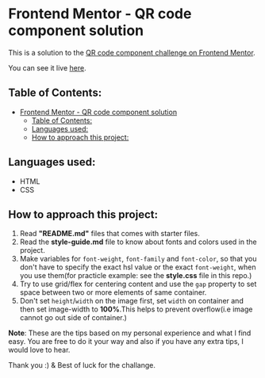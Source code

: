 # Frontend Mentor - QR code component solution

This is a solution to the [QR code component challenge on Frontend Mentor](https://www.frontendmentor.io/challenges/qr-code-component-iux_sIO_H).

You can see it live [here](https://qr-card-component-1.netlify.app/).

## Table of Contents:
- [Frontend Mentor - QR code component solution](#frontend-mentor---qr-code-component-solution)
  - [Table of Contents:](#table-of-contents)
  - [Languages used:](#languages-used)
  - [How to approach this project:](#how-to-approach-this-project)

## Languages used:
- HTML
- CSS

## How to approach this project:

1. Read **"README.md"** files that comes with starter files.
2. Read the **style-guide.md** file to know about fonts and colors used in the project.
3. Make variables for `font-weight`, `font-family` and `font-color`, so that you don't have to specify the exact hsl value or the exact `font-weight`, when you use them(for practicle example: see the **style.css** file in this repo.)
4. Try to use grid/flex for centering content and use the `gap` property to set space between two or more elements of same container.
5. Don't set `height`/`width` on the image first, set `width` on container and then set image-width
to **100%**.This helps to prevent overflow(i.e image cannot go out side of container.)

**Note**: These are the tips based on my personal experience and what I find easy. You are free to do it your way and also if you have any extra tips, I would love to hear.


Thank you :) & Best of luck for the challange.
